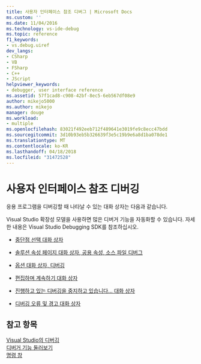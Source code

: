 ```yaml
---
title: 사용자 인터페이스 참조 디버그 | Microsoft Docs
ms.custom: ''
ms.date: 11/04/2016
ms.technology: vs-ide-debug
ms.topic: reference
f1_keywords:
- vs.debug.uiref
dev_langs:
- CSharp
- VB
- FSharp
- C++
- JScript
helpviewer_keywords:
- debugger, user interface reference
ms.assetid: 57f1cad8-c908-42bf-8ec5-6eb567df08e9
author: mikejo5000
ms.author: mikejo
manager: douge
ms.workload:
- multiple
ms.openlocfilehash: 83021f492eeb712f489641e3019fe9c8ecc47bdd
ms.sourcegitcommit: 3d10b93eb5b326639f3e5c19b9e6a8d1ba078de1
ms.translationtype: MT
ms.contentlocale: ko-KR
ms.lasthandoff: 04/18/2018
ms.locfileid: "31472528"
---
```

# <a name="debugging-user-interface-reference"></a>사용자 인터페이스 참조 디버깅
응용 프로그램을 디버깅할 때 나타날 수 있는 대화 상자는 다음과 같습니다.  
  
 Visual Studio 확장성 모델을 사용하면 많은 디버거 기능을 자동화할 수 있습니다. 자세한 내용은 Visual Studio Debugging SDK를 참조하십시오.  
  
-   [중단점 선택 대화 상자](../debugger/choose-breakpoints-dialog-box.md)  
  
-   [솔루션 속성 페이지 대화 상자, 공용 속성, 소스 파일 디버그](../debugger/debug-source-files-common-properties-solution-property-pages-dialog-box.md)  
  
-   [옵션 대화 상자, 디버깅](../debugger/debugging-options-dialog-box.md)  
  
-   [편집하며 계속하기 대화 상자](../debugger/edit-and-continue-dialog-box.md)  
  
-   [진행하고 있는 디버깅을 중지하고 있습니다... 대화 상자](../debugger/stop-debugging-in-progress-dialog-box.md)  
  
-   [디버깅 오류 및 경고 대화 상자](../debugger/debugging-errors-and-warning-dialog-boxes.md)  
  
## <a name="see-also"></a>참고 항목  
 [Visual Studio의 디버깅](../debugger/index.md)  
 [디버거 기능 둘러보기](../debugger/debugger-feature-tour.md)   
 [명령 창](../ide/reference/command-window.md)